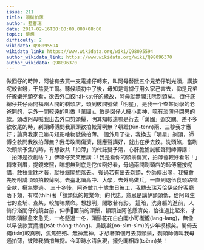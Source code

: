 ```yaml
---
issue: 211
title: 頭鬃拍薄
author: 藍春瑞
date: 2017-02-16T00:00:00.000+08:00
topic: 懷想
difficulty: 2
wikidata: Q98095594
wikidata_link: https://www.wikidata.org/wiki/Q98095594
author_wikidata_link: https://www.wikidata.org/wiki/Q98096370
author_wikidata: Q98096370
---
```

做囡仔的時陣，阿爸有去買一支電攄仔轉來，叫阿母替阮五个兄弟仔剃光頭，講按呢較省錢，干焦愛工爾。聽候讀初中了後，毋知是電攄仔用久家己害去，抑是兄弟仔攏嫌光頭歹看，欲去外口鉸hái-kat仔的緣故，阿母就無閣共阮剃頭矣。
街仔底總仔共仔兩間福州人開的剃頭店，頭到彼間號做「明星」，是我一个查某同學的老爸開的，另外一間較遠的叫做「萬國」。敢是囡仔人攏小面神，嘛有淡薄仔閉思的款。頭改阿母喊我出去外口剪頭鬃，明其知較遠嘛是行去「萬國」遐交關。差不多欲收尾的時，剃頭師傅問我頂頭欲拍較薄咧無？頓蹬(tùn-tenn)兩、三秒我才應好；論真我家己嘛毋知影啥物號做拍薄。
個外月了後，我換去「明星」剃頭，師傅仝款問我欲拍薄無？我毋敢問傷濟，隨應聲講好，就出在伊去鉸。洗頭煞，當咧吹頭鬃予焦的時，有想欲共「拍薄」的代誌變予清，心肝膽膽誠細聲問師傅講：「拍薄是欲創啥？」伊喙仔笑笑應講：「我是看你的頭鬃傷實，拍薄會較好看啦！」轉來到厝，提鏡來照，嘛想無到底是佗位咧好看，毋過兩間剃頭店的師傅攏按呢講，敢袂重耽才著，就袂癮閣想落去。
後過若有出去剃頭，免師傅出喙，我攏會先吩咐講頂頭拍較薄咧。去臺北讀高中、大學，去外島做兵，一直到退伍食頭路嘛仝款，攏無變過。
三十冬後，阿爸做九十歲生日彼工，我轉去瑞芳佮伊坐佇客廳落下頦，有喋(thi̍h)著「額頭低的較業命」的代誌。意思是講伊額頭低，佮阿母生七的查埔、查某，較加嘛業命。想想咧，閣敢若有影。
這暗，洗身軀的進前，人徛佇浴間仔的鏡台前，伸手𫝻面前的頭鬃，額頭並阿爸懸濟矣，佮往過比起來，才知影頭額愈來愈禿，一冬懸過一冬，頭鬃花花白白閣小可櫳櫳(lang-lang)，無像以早彼款實捅捅(tsa̍t-thóng-thóng)、烏㽎㽎(oo-sìm-sìm)的少年模樣矣。閣倚去繩(tsîn)較真咧，焦焦殕殕、無神無神，才想著頂個月去剪頭鬃，剃頭師傅叫我毋通拍薄，彼陣我猶捎無摠。今即時水清魚現，攏免閣相諍(tsènn)矣！